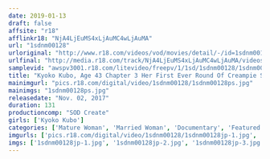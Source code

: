 ```yaml
---
date: 2019-01-13
draft: false
affsite: "r18"
afflinkr18: "NjA4LjEuMS4xLjAuMC4wLjAuMA"
url: "1sdnm00128"
urloriginal: "http://www.r18.com/videos/vod/movies/detail/-/id=1sdnm00128"
urlfinal: "http://media.r18.com/track/NjA4LjEuMS4xLjAuMC4wLjAuMA/videos/vod/movies/detail/-/id=1sdnm00128"
samplevid: "awspv3001.r18.com/litevideo/freepv/1/1sd/1sdnm00128/1sdnm00128_dmb_w.mp4"
title: "Kyoko Kubo, Age 43 Chapter 3 Her First Ever Round Of Creampie Sex With Someone Other Than Her Husband In 2 Days Of Deep Pussy Ejaculatory Pleasure That She Hasn't Had In 7 Years"
mainimgurl: "pics.r18.com/digital/video/1sdnm00128/1sdnm00128ps.jpg"
mainimgs: "1sdnm00128ps.jpg"
releasedate: "Nov. 02, 2017"
duration: 131
productioncomp: "SOD Create"
girls: ['Kyoko Kubo']
categories: ['Mature Woman', 'Married Woman', 'Documentary', 'Featured Actress', 'Creampie', 'Hi-Def']
imgurls: ['pics.r18.com/digital/video/1sdnm00128/1sdnm00128jp-1.jpg', 'pics.r18.com/digital/video/1sdnm00128/1sdnm00128jp-2.jpg', 'pics.r18.com/digital/video/1sdnm00128/1sdnm00128jp-3.jpg', 'pics.r18.com/digital/video/1sdnm00128/1sdnm00128jp-4.jpg', 'pics.r18.com/digital/video/1sdnm00128/1sdnm00128jp-5.jpg', 'pics.r18.com/digital/video/1sdnm00128/1sdnm00128jp-6.jpg', 'pics.r18.com/digital/video/1sdnm00128/1sdnm00128jp-7.jpg', 'pics.r18.com/digital/video/1sdnm00128/1sdnm00128jp-8.jpg', 'pics.r18.com/digital/video/1sdnm00128/1sdnm00128jp-9.jpg', 'pics.r18.com/digital/video/1sdnm00128/1sdnm00128jp-10.jpg', 'pics.r18.com/digital/video/1sdnm00128/1sdnm00128jp-11.jpg', 'pics.r18.com/digital/video/1sdnm00128/1sdnm00128jp-12.jpg', 'pics.r18.com/digital/video/1sdnm00128/1sdnm00128jp-13.jpg', 'pics.r18.com/digital/video/1sdnm00128/1sdnm00128jp-14.jpg', 'pics.r18.com/digital/video/1sdnm00128/1sdnm00128jp-15.jpg', 'pics.r18.com/digital/video/1sdnm00128/1sdnm00128jp-16.jpg', 'pics.r18.com/digital/video/1sdnm00128/1sdnm00128jp-17.jpg', 'pics.r18.com/digital/video/1sdnm00128/1sdnm00128jp-18.jpg', 'pics.r18.com/digital/video/1sdnm00128/1sdnm00128jp-19.jpg', 'pics.r18.com/digital/video/1sdnm00128/1sdnm00128jp-20.jpg']
imgs: ['1sdnm00128jp-1.jpg', '1sdnm00128jp-2.jpg', '1sdnm00128jp-3.jpg', '1sdnm00128jp-4.jpg', '1sdnm00128jp-5.jpg', '1sdnm00128jp-6.jpg', '1sdnm00128jp-7.jpg', '1sdnm00128jp-8.jpg', '1sdnm00128jp-9.jpg', '1sdnm00128jp-10.jpg', '1sdnm00128jp-11.jpg', '1sdnm00128jp-12.jpg', '1sdnm00128jp-13.jpg', '1sdnm00128jp-14.jpg', '1sdnm00128jp-15.jpg', '1sdnm00128jp-16.jpg', '1sdnm00128jp-17.jpg', '1sdnm00128jp-18.jpg', '1sdnm00128jp-19.jpg', '1sdnm00128jp-20.jpg']
---
```

